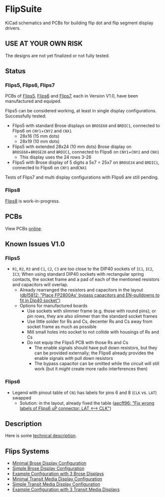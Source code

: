 # FlipSuite

KiCad schematics and PCBs for building flip dot and flip segment display drivers.

## USE AT YOUR OWN RISK

The designs are not yet finalized or not fully tested.

## Status

### Flips5, Flips6, Flips7

PCBs of [Flips5](Flips5), [Flips6](Flips6) and [Flips7](Flips7),
each in Version V1.0, have been manufactured and equiped.

Flips5 can be considered working, at least in single display configurations. Successfully tested:

* Flips5 with standard Brose displays on ``BROSE60`` and ``BRDIC1``, connected to Flips6 on ``CNY1``+``CNY2`` and ``CNX1``
    * 28x16 (15 mm dots)
    * 28x19 (10 mm dots)
* Flips5 with extended 28x24 (10 mm dots) Brose display on ``BROSE60``+``BROSE20`` and ``BRDIC1``, connected to Flips6 on ``CNY1``+``CNY2`` and ``CNX1``
  * This display uses the 24 rows 3-26
* Flips5 with Brose display of 5 digits a 5x7 = 25x7 on ``BROSE34`` and ``BRDIC1``, connected to Flips6 on ``CNY1`` and``CNX1``

Tests of Flips7 and multi display configurations with Flips6 are still pending.

### Flips8

[Flips8](Flips8) is work-in-progress.

## PCBs

View PCBs [online](PCBs.md).

## Known Issues V1.0

### Flips5

* ``R1``, ``R2``, ``R3`` and ``C1``, ``C2``, ``C3`` are too close to the DIP40 sockets of ``IC1``, ``IC2``, ``IC3``;
  When using standard DIP40 sockets with rectangular spring contacts,
  the socket frame and a pad of each of the mentioned resistors and capacitors will overlap.
  * Already rearranged the resistors and capacitors in the layout ([db15812: "Place FP2800As' bypass capacitors and EN-pulldowns to fit in Dip40 socket"](https://github.com/cawapy/FlipSuite/commit/db15812063dd6a5a91f173546fd940a55fbdb63b))
  * Options for manufactured boards
    * Use sockets with slimmer frame (e.g. those with round pins); or pin rows, they are also slimmer than the standard socket frames
    * Use little solder for Rs and Cs, decenter Rs and Cs away from socket frame as much as possible
    * Mill small holes into socket to not collide with housings of Rs and Cs
    * Do not equip the Flips5 PCB with those Rs and Cs
      * The enable signals should have pull down resistors, but they can be provided externally; the Flips6 already provides the enable signals *with* pull down resistors
      * The bypass capacitor can be omitted while the circuit will still work (but it *might* create more radio interferences then)

### Flips6

* Legend with pinout table of ``CN1`` has labels for pins 6 and 8 (``CLK`` vs. ``LAT``) swapped
  * Solution: in the layout, already fixed the table ([aecff96: "Fix wrong labels of Flips6 uP connector: LAT \<--\> CLK"](https://github.com/cawapy/FlipSuite/commit/aecff968aa479d9d29c823dc3a2e2e32617ff91e))

## Description

Here is some [technical description](Description.md).

## Flips Systems

* [Minimal Brose Display Configuration](documentation/flips6-1flips5-minimal.pdf)
* [Simple Brose Display Configuration](documentation/flips6-1flips5.pdf)
* [Example Configuration with 3 Brose Displays](documentation/flips6-3flips5.pdf)
* [Minimal Transit Media Display Configuration](documentation/flips6-1flips7-minimal.pdf)
* [Simple Transit Media Display Configuration](documentation/flips6-1flips7.pdf)
* [Example Configuration with 3 Transit Media Displays](documentation/flips6-3flips7.pdf)
